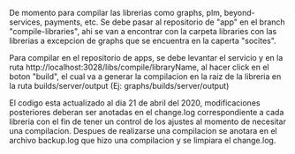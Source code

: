 De momento para compilar las librerias como graphs, plm, beyond-services, payments, etc.
Se debe pasar al repositorio de "app" en el branch "compile-libraries",
ahi se van a encontrar con la carpeta libraries con las librerias
 a excepcion de graphs que se encuentra en la caperta "socites".
  
  Para compilar en el repositorio de apps, se debe levantar el servicio y en la ruta
  http://localhost:3028/libs/compile/libraryName, al hacer click en el boton "build", 
  el cual va a generar la compilacion en la raiz de la libreria en la ruta builds/server/output
  (Ej: graphs/builds/server/output)
  
  
  El codigo esta actualizado al dia 21 de abril del 2020, modificaciones posteriores deberan
 ser anotadas en el change.log correspondiente a cada libreria con el fin de tener un control
  de los ajustes al momento de necesitar una compilacion. Despues de realizarse una compilacion 
  se anotara en el archivo backup.log que hizo una compilacion y se limpiara el change.log.
 
 